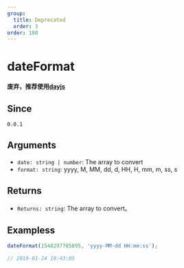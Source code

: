 ```yaml
---
group:
  title: Deprecated
  order: 3
order: 100
---
```


# dateFormat

**废弃，推荐使用[dayjs](https://day.js.org/en/)**

## Since

`0.0.1`

## Arguments

- `date: string | number`: The array to convert
- `format: string`: yyyy, M, MM, dd, d, HH, H, mm, m, ss, s

## Returns

- `Returns: string`: The array to convert。

## Exampless

```js
dateFormat(1548297785895, 'yyyy-MM-dd HH:mm:ss');

// 2019-01-24 10:43:05
```
